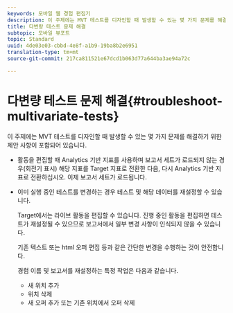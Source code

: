 ```yaml
---
keywords: 모바일 웹 경험 편집기
description: 이 주제에는 MVT 테스트를 디자인할 때 발생할 수 있는 몇 가지 문제를 해결하기 위한 제안 사항이 포함되어 있습니다.
title: 다변량 테스트 문제 해결
subtopic: 모바일 뷰포트
topic: Standard
uuid: 4de03e03-cbbd-4e8f-a1b9-19ba8b2e6951
translation-type: tm+mt
source-git-commit: 217ca811521e67dcd1b063d77a644ba3ae94a72c

---
```



# 다변량 테스트 문제 해결{#troubleshoot-multivariate-tests}

이 주제에는 MVT 테스트를 디자인할 때 발생할 수 있는 몇 가지 문제를 해결하기 위한 제안 사항이 포함되어 있습니다.

* 활동을 편집할 때 Analytics 기반 지표를 사용하며 보고서 세트가 로드되지 않는 경우(회전기 표시) 해당 지표를 Target 지표로 전환한 다음, 다시 Analytics 기반 지표로 전환하십시오. 이제 보고서 세트가 로드됩니다.
* 이미 실행 중인 테스트를 변경하는 경우 테스트 및 해당 데이터를 재설정할 수 있습니다.

   Target에서는 라이브 활동을 편집할 수 있습니다. 진행 중인 활동을 편집하면 테스트가 재설정될 수 있으므로 보고서에서 일부 변경 사항이 인식되지 않을 수 있습니다.

   기존 텍스트 또는 html 오퍼 편집 등과 같은 간단한 변경을 수행하는 것이 안전합니다.

   경험 이름 및 보고서를 재설정하는 특정 작업은 다음과 같습니다.

   * 새 위치 추가
   * 위치 삭제
   * 새 오퍼 추가 또는 기존 위치에서 오퍼 삭제

